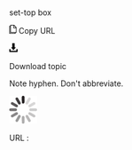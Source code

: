 # 

set-top box

![Copy URL](media/set-top-box/Copy.png)
Copy URL

![Download](media/set-top-box/Download.png)

Download topic

Note hyphen. Don't abbreviate. 

![In progress](media/set-top-box/activity-large.gif)

URL :

